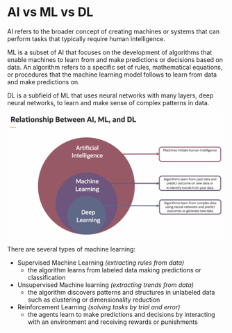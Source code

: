 # AI vs ML vs DL

AI refers to the broader concept of creating machines or systems that can perform tasks that typically require human intelligence.

ML is a subset of AI that focuses on the development of algorithms that enable machines to learn from and make predictions or decisions based on data. An algorithm refers to a specific set of rules, mathematical equations, or procedures that the machine learning model follows to learn from data and make predictions on.

DL is a subfield of ML that uses neural networks with many layers, deep neural networks, to learn and make sense of complex patterns in data.

![AI, ML, DL](../images/ai_ml_dl.png)

There are several types of machine learning:
- Supervised Machine Learning *(extracting rules from data)*
    - the algorithm learns from labeled data making predictions or classification
- Unsupervised Machine learning *(extracting trends from data)*
    - the algorithm discovers patterns and structures in unlabeled data such as clustering or dimensionality reduction
- Reinforcement Learning *(solving tasks by trial and error)*
    - the agents learn to make predictions and decisions by interacting with an environment and receiving rewards or punishments
